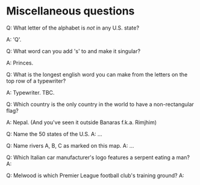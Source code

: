 Miscellaneous questions
=======================

Q: What letter of the alphabet is *not* in any U.S. state?

A: 'Q'.


Q: What word can you add 's' to and make it singular?

A: Princes.


Q: What is the longest english word you can make from the letters on the top row of a typewriter?

A: Typewriter. TBC.


Q: Which country is the only country in the world to have a non-rectangular flag?

A: Nepal. (And you've seen it outside Banaras f.k.a. Rimjhim)


Q: Name the 50 states of the U.S.
A: ...

Q: Name rivers A, B, C as marked on this map.
A: ...

Q: Which Italian car manufacturer's logo features a serpent eating a man?
A:

Q: Melwood is which Premier League football club's training ground?
A:

